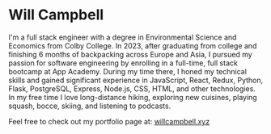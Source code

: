 # Will Campbell

I'm a full stack engineer with a degree in Environmental Science and Economics from Colby College. 
In 2023, after graduating from college and finishing 6 months of backpacking across Europe and Asia, I pursued my passion for software engineering by enrolling in a full-time, full stack bootcamp at App Academy. 
During my time there, I honed my technical skills and gained significant experience in JavaScript, React, Redux, Python, Flask, PostgreSQL, Express, Node.js, CSS, HTML, and other technologies. 
In my free time I love long-distance hiking, exploring new cuisines, playing squash, bocce, skiing, and listening to podcasts.
 
Feel free to check out my portfolio page at: [willcampbell.xyz](https://willcampbell.xyz) 
